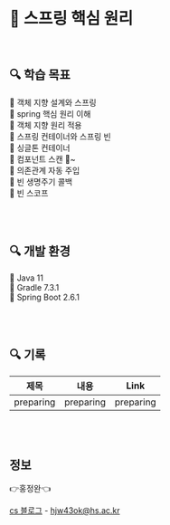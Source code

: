 # 🚩 스프링 핵심 원리

<br>

## 🔍 학습 목표 

🔹 객체 지향 설계와 스프링<br>
🔹 spring 핵심 원리 이해<br>
🔹 객체 지향 원리 적용 <br>
🔹 스프링 컨테이너와 스프링 빈 <br>
🔹 싱글톤 컨테이너 <br>
🔹 컴포넌트 스캔 🚩~ <br>
🔹 의존관계 자동 주입<br>
🔹 빈 생명주기 콜백<br>
🔹 빈 스코프


<br><br>

## 🔍 개발 환경 

🔹 Java 11 <br>
🔹 Gradle 7.3.1 <br>
🔹 Spring Boot 2.6.1 <br>

<br><br>

## 🔍 기록


|제목|내용|Link|
|------|---|---|
|preparing|preparing|preparing|


<br><br>
## 정보

👉홍정완👈

[cs 블로그](https://velog.io/@daydream) -
hjw43ok@hs.ac.kr

